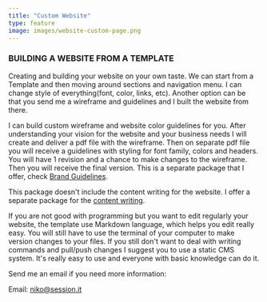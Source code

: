```yaml
---
title: "Custom Website"
type: feature
image: images/website-custom-page.png
---
```

### BUILDING A WEBSITE FROM A TEMPLATE

Creating and building your website on your own taste. We can start from a Template and then moving around sections and navigation menu. I can change style of everything(font, color, links, etc). Another option can be that you send me a wireframe and guidelines and I built the website from there.

I can build custom wireframe and website color guidelines for you. After understanding your vision for the website and your business needs I will create and deliver a pdf file with the wireframe. Then on separate pdf file you will receive a guidelines with styling for font family, colors and headers. You will have 1 revision and a chance to make changes to the wireframe. Then you will receive the final version. This is a separate package that I offer, check [Brand Guidelines](feature/brand-guidelines).

This package doesn't include the content writing for the website. I offer a separate package for the [content writing](feature/content-writing).

If you are not good with programming but you want to edit regularly your website, the template use Markdown language, which helps you edit really easy. You will still have to use the terminal of your computer to make version changes to your files. If you still don't want to deal with writing commands and pull/push changes I suggest you to use a static CMS system. It's really easy to use and everyone with basic knowledge can do it. 

Send me an email if you need more information:

Email: [niko@session.it](mailto:niko@session.it)